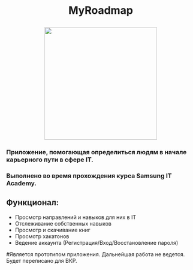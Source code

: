 # <p align="center"> MyRoadmap</p>
<p align="center"><img width="300" src="https://user-images.githubusercontent.com/44803650/171960120-38c9227e-bcab-4961-b05c-7a2213921152.png"></p>

### Приложение, помогающая определиться людям в начале карьерного пути в сфере IT. 
### Выполнено во время прохождения курса Samsung IT Academy.
## Функционал:
- Просмотр направлений и навыков для них в IT
- Отслеживание собственных навыков
- Просмотр и скачивание книг
- Просмотр хакатонов
- Ведение аккаунта (Регистрация/Вход/Восстановление пароля)

#Является прототипом приложения. Дальнейшая работа не ведется. Будет переписано для ВКР.

